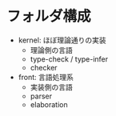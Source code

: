 # フォルダ構成
- kernel: ほぼ理論通りの実装
  - 理論側の言語
  - type-check / type-infer
  - checker
- front: 言語処理系
  - 実装側の言語
  - parser
  - elaboration
